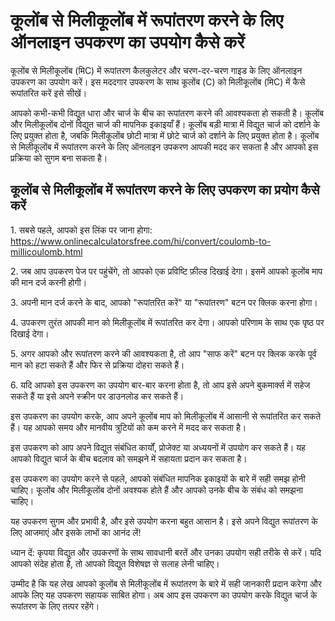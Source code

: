 कूलोंब से मिलीकूलोंब में रूपांतरण करने के लिए ऑनलाइन उपकरण का उपयोग कैसे करें
=============================================================================

कूलोंब से मिलीकूलोंब (मिC) में रूपांतरण कैलकुलेटर और चरण-दर-चरण गाइड के लिए ऑनलाइन उपकरण का उपयोग करें। इस मददगार उपकरण के साथ कूलोंब (C) को मिलीकूलोंब (मिC) में कैसे रूपांतरित करें इसे सीखें।

आपको कभी-कभी विद्युत धारा और चार्ज के बीच का रूपांतरण करने की आवश्यकता हो सकती है। कूलोंब और मिलीकूलोंब दोनों विद्युत चार्ज की मापनिक इकाइयाँ हैं। कूलोंब बड़ी मात्रा में विद्युत चार्ज को दर्शाने के लिए प्रयुक्त होता है, जबकि मिलीकूलोंब छोटी मात्रा में छोटे चार्ज को दर्शाने के लिए प्रयुक्त होता है। कूलोंब से मिलीकूलोंब में रूपांतरण करने के लिए ऑनलाइन उपकरण आपकी मदद कर सकता है और आपको इस प्रक्रिया को सुगम बना सकता है।

कूलोंब से मिलीकूलोंब में रूपांतरण करने के लिए उपकरण का प्रयोग कैसे करें
-----------------------------------------------------------------------

1\. सबसे पहले, आपको इस लिंक पर जाना होगा: <https://www.onlinecalculatorsfree.com/hi/convert/coulomb-to-millicoulomb.html>

2\. जब आप उपकरण पेज पर पहुंचेंगे, तो आपको एक प्रविष्टि फ़ील्ड दिखाई देगा। इसमें आपको कूलोंब माप की मान दर्ज करनी होगी।

3\. अपनी मान दर्ज करने के बाद, आपको "रूपांतरित करें" या "रूपांतरण" बटन पर क्लिक करना होगा।

4\. उपकरण तुरंत आपकी मान को मिलीकूलोंब में रूपांतरित कर देगा। आपको परिणाम के साथ एक पृष्ठ पर दिखाई देगा।

5\. अगर आपको और रूपांतरण करने की आवश्यकता है, तो आप "साफ करें" बटन पर क्लिक करके पूर्व मान को हटा सकते हैं और फिर से प्रक्रिया दोहरा सकते हैं।

6\. यदि आपको इस उपकरण का उपयोग बार-बार करना होता है, तो आप इसे अपने बुकमार्क्स में सहेज सकते हैं या इसे अपने स्क्रीन पर डाउनलोड कर सकते हैं।

इस उपकरण का उपयोग करके, आप अपने कूलोंब माप को मिलीकूलोंब में आसानी से रूपांतरित कर सकते हैं। यह आपको समय और मानवीय त्रुटियों को कम करने में मदद कर सकता है।

इस उपकरण को आप अपने विद्युत संबंधित कार्यों, प्रोजेक्ट या अध्ययनों में उपयोग कर सकते हैं। यह आपको विद्युत चार्ज के बीच बदलाव को समझने में सहायता प्रदान कर सकता है।

इस उपकरण का उपयोग करने से पहले, आपको संबंधित मापनिक इकाइयों के बारे में सही समझ होनी चाहिए। कूलोंब और मिलीकूलोंब दोनों अवश्यक होते हैं और आपको उनके बीच के संबंध को समझना चाहिए।

यह उपकरण सुगम और प्रभावी है, और इसे उपयोग करना बहुत आसान है। इसे अपने विद्युत रूपांतरण के लिए आजमाएं और इसके लाभों का आनंद लें!

ध्यान दें: कृपया विद्युत और उपकरणों के साथ सावधानी बरतें और उनका उपयोग सही तरीके से करें। यदि आपको संदेह होता है, तो आपको विद्युत विशेषज्ञ से सलाह लेनी चाहिए।

उम्मीद है कि यह लेख आपको कूलोंब से मिलीकूलोंब में रूपांतरण के बारे में सही जानकारी प्रदान करेगा और आपके लिए यह उपकरण सहायक साबित होगा। अब आप इस उपकरण का उपयोग करके विद्युत चार्ज के रूपांतरण के लिए तत्पर रहेंगे।